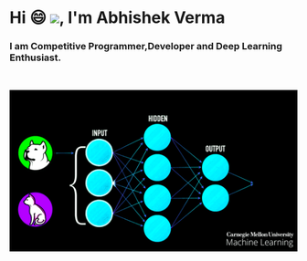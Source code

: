 # Hi  :smile: <img src="https://media.giphy.com/media/hvRJCLFzcasrR4ia7z/giphy.gif" width="25px">, I'm Abhishek Verma</h1>
### I am Competitive Programmer,Developer and Deep Learning Enthusiast.</h2>

 <br>

 ![](SecretGrimIriomotecat.gif)
